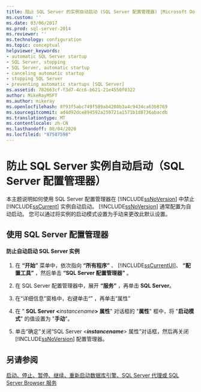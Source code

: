 ```yaml
---
title: 阻止 SQL Server 的实例自动启动 (SQL Server 配置管理器) |Microsoft Docs
ms.custom: ''
ms.date: 03/06/2017
ms.prod: sql-server-2014
ms.reviewer: ''
ms.technology: configuration
ms.topic: conceptual
helpviewer_keywords:
- automatic SQL Server startup
- SQL Server, stopping
- SQL Server, automatic startup
- canceling automatic startup
- stopping SQL Server
- preventing automatic startups [SQL Server]
ms.assetid: 782663cf-f3d7-4cc6-b621-21e4550f0322
author: MikeRayMSFT
ms.author: mikeray
ms.openlocfilehash: 8f93f5abc749f589ab4208b3a4c9434ca63b8769
ms.sourcegitcommit: ad4d92dce894592a259721a1571b1d8736abacdb
ms.translationtype: MT
ms.contentlocale: zh-CN
ms.lasthandoff: 08/04/2020
ms.locfileid: "87587598"
---
```

# <a name="prevent-automatic-startup-of-an-instance-of-sql-server-sql-server-configuration-manager"></a>防止 SQL Server 实例自动启动（SQL Server 配置管理器）
  本主题说明如何使用 SQL Server 配置管理器在 [!INCLUDE[ssNoVersion](../../includes/ssnoversion-md.md)] 中禁止 [!INCLUDE[ssCurrent](../../includes/sscurrent-md.md)] 实例自动启动。 [!INCLUDE[ssNoVersion](../../includes/ssnoversion-md.md)] 通常配置为自动启动。 您可以通过将实例的启动模式设置为手动来更改此默认设置。  
  
##  <a name="using-sql-server-configuration-manager"></a><a name="SSMSProcedure"></a> 使用 SQL Server 配置管理器  
  
#### <a name="to-prevent-automatic-startup-of-an-instance-of-sql-server"></a>防止自动启动 SQL Server 实例  
  
1.  在 **“开始”** 菜单中，依次指向 **“所有程序”** 、 [!INCLUDE[ssCurrentUI](../../includes/sscurrentui-md.md)]、 **“配置工具”** ，然后单击 **“SQL Server 配置管理器”** 。  
  
2.  在 SQL Server 配置管理器中，展开 **“服务”** ，再单击 **SQL Server**。  
  
3.  在“详细信息”窗格中，右键单击“” ，再单击“属性”   
  
4.  在 " **SQL Server \<**_instancename_**> 属性**" 对话框的 "**属性**" 框中，将 "**启动模式**" 的值设置为 "**手动**"。  
  
5.   单击“确定”关闭“SQL Server \<**_instancename_**> 属性”对话框，然后再关闭 [!INCLUDE[ssNoVersion](../../includes/ssnoversion-md.md)] 配置管理器。  
  
## <a name="see-also"></a>另请参阅  
 [启动、停止、暂停、继续、重新启动数据库引擎、SQL Server 代理或 SQL Server Browser 服务](start-stop-pause-resume-restart-sql-server-services.md)  
  
  
